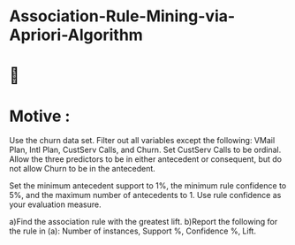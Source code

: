 # Association-Rule-Mining-via-Apriori-Algorithm

# :fairy:

# Motive :

Use the churn data set. Filter out all variables except the following: VMail Plan, Intl Plan, CustServ Calls, and Churn. Set CustServ Calls to be ordinal. Allow the three predictors to be in either antecedent or consequent, but do not allow Churn to be in the antecedent.

Set the minimum antecedent support to 1%, the minimum rule confidence to 5%, and the maximum number of antecedents to 1. Use rule confidence as your evaluation measure.

a)Find the association rule with the greatest lift. b)Report the following for the rule in (a): Number of instances, Support %, Confidence %, Lift.
